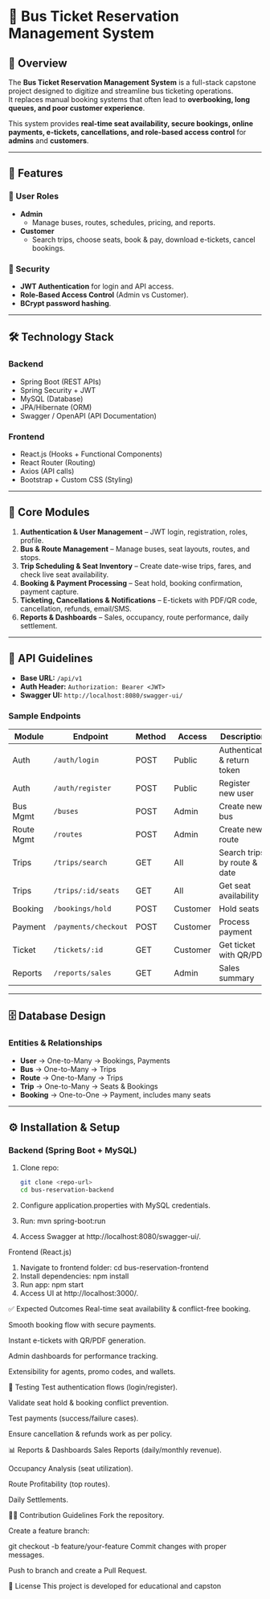 # 🚌 Bus Ticket Reservation Management System

## 📌 Overview
The **Bus Ticket Reservation Management System** is a full-stack capstone project designed to digitize and streamline bus ticketing operations.  
It replaces manual booking systems that often lead to **overbooking, long queues, and poor customer experience**.  

This system provides **real-time seat availability, secure bookings, online payments, e-tickets, cancellations, and role-based access control** for **admins** and **customers**.  

---

## 🚀 Features

### 👤 User Roles
- **Admin**
  - Manage buses, routes, schedules, pricing, and reports.
- **Customer**
  - Search trips, choose seats, book & pay, download e-tickets, cancel bookings.

### 🔐 Security
- **JWT Authentication** for login and API access.
- **Role-Based Access Control** (Admin vs Customer).
- **BCrypt password hashing**.

---

## 🛠 Technology Stack

### Backend
- Spring Boot (REST APIs)
- Spring Security + JWT
- MySQL (Database)
- JPA/Hibernate (ORM)
- Swagger / OpenAPI (API Documentation)

### Frontend
- React.js (Hooks + Functional Components)
- React Router (Routing)
- Axios (API calls)
- Bootstrap + Custom CSS (Styling)

---

## 📂 Core Modules
1. **Authentication & User Management** – JWT login, registration, roles, profile.  
2. **Bus & Route Management** – Manage buses, seat layouts, routes, and stops.  
3. **Trip Scheduling & Seat Inventory** – Create date-wise trips, fares, and check live seat availability.  
4. **Booking & Payment Processing** – Seat hold, booking confirmation, payment capture.  
5. **Ticketing, Cancellations & Notifications** – E-tickets with PDF/QR code, cancellation, refunds, email/SMS.  
6. **Reports & Dashboards** – Sales, occupancy, route performance, daily settlement.  

---

## 🔗 API Guidelines
- **Base URL:** `/api/v1`
- **Auth Header:** `Authorization: Bearer <JWT>`
- **Swagger UI:** `http://localhost:8080/swagger-ui/`

### Sample Endpoints

| Module | Endpoint | Method | Access | Description |
|--------|----------|--------|--------|-------------|
| Auth | `/auth/login` | POST | Public | Authenticate & return token |
| Auth | `/auth/register` | POST | Public | Register new user |
| Bus Mgmt | `/buses` | POST | Admin | Create new bus |
| Route Mgmt | `/routes` | POST | Admin | Create new route |
| Trips | `/trips/search` | GET | All | Search trips by route & date |
| Trips | `/trips/:id/seats` | GET | All | Get seat availability |
| Booking | `/bookings/hold` | POST | Customer | Hold seats |
| Payment | `/payments/checkout` | POST | Customer | Process payment |
| Ticket | `/tickets/:id` | GET | Customer | Get ticket with QR/PDF |
| Reports | `/reports/sales` | GET | Admin | Sales summary |

---

## 🗄 Database Design

### Entities & Relationships
- **User** → One-to-Many → Bookings, Payments  
- **Bus** → One-to-Many → Trips  
- **Route** → One-to-Many → Trips  
- **Trip** → One-to-Many → Seats & Bookings  
- **Booking** → One-to-One → Payment, includes many seats  

---

## ⚙️ Installation & Setup

### Backend (Spring Boot + MySQL)
1. Clone repo:
   ```bash
   git clone <repo-url>
   cd bus-reservation-backend
2. Configure application.properties with MySQL credentials.

3. Run:
     mvn spring-boot:run
4. Access Swagger at http://localhost:8080/swagger-ui/.

Frontend (React.js)
1. Navigate to frontend folder:
    cd bus-reservation-frontend
2. Install dependencies:
     npm install
3. Run app:
    npm start
4. Access UI at http://localhost:3000/.

✅ Expected Outcomes
Real-time seat availability & conflict-free booking.

Smooth booking flow with secure payments.

Instant e-tickets with QR/PDF generation.

Admin dashboards for performance tracking.

Extensibility for agents, promo codes, and wallets.

🧪 Testing
Test authentication flows (login/register).

Validate seat hold & booking conflict prevention.

Test payments (success/failure cases).

Ensure cancellation & refunds work as per policy.

📊 Reports & Dashboards
Sales Reports (daily/monthly revenue).

Occupancy Analysis (seat utilization).

Route Profitability (top routes).

Daily Settlements.

👨‍💻 Contribution Guidelines
Fork the repository.

Create a feature branch:

git checkout -b feature/your-feature
Commit changes with proper messages.

Push to branch and create a Pull Request.

📜 License
This project is developed for educational and capston
